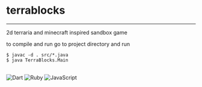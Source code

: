 # terrablocks
---
2d terraria and minecraft inspired sandbox game


to compile and run go to project directory and run
```shell
$ javac -d . src/*.java
$ java TerraBlocks.Main
```
<br/>
<img alt="Dart" src="https://img.shields.io/github/languages/top/bjorneek/terrablocks"/>
<img alt="Ruby" src="https://img.shields.io/github/repo-size/bjorneek/terrablocks"/>
<img alt="JavaScript" src="https://img.shields.io/tokei/lines/github/bjorneek/terrablocks"/>

